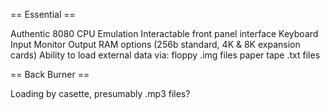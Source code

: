 == Essential ==

Authentic 8080 CPU Emulation
Interactable front panel interface
Keyboard Input
Monitor Output
RAM options (256b standard, 4K & 8K expansion cards)
Ability to load external data via:
  floppy .img files
  paper tape .txt files 
  
  == Back Burner ==
 
  Loading by casette, presumably .mp3 files?
  
